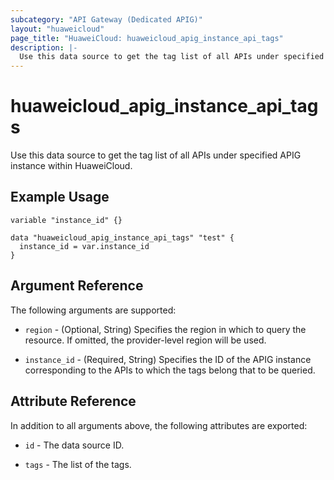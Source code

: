 ```yaml
---
subcategory: "API Gateway (Dedicated APIG)"
layout: "huaweicloud"
page_title: "HuaweiCloud: huaweicloud_apig_instance_api_tags"
description: |-
  Use this data source to get the tag list of all APIs under specified APIG instance within HuaweiCloud.
---
```


# huaweicloud_apig_instance_api_tags

Use this data source to get the tag list of all APIs under specified APIG instance within HuaweiCloud.

## Example Usage

```hcl
variable "instance_id" {}

data "huaweicloud_apig_instance_api_tags" "test" {
  instance_id = var.instance_id
}
```

## Argument Reference

The following arguments are supported:

* `region` - (Optional, String) Specifies the region in which to query the resource.
  If omitted, the provider-level region will be used.

* `instance_id` - (Required, String) Specifies the ID of the APIG instance corresponding to the APIs to which the tags
  belong that to be queried.

## Attribute Reference

In addition to all arguments above, the following attributes are exported:

* `id` - The data source ID.

* `tags` - The list of the tags.
